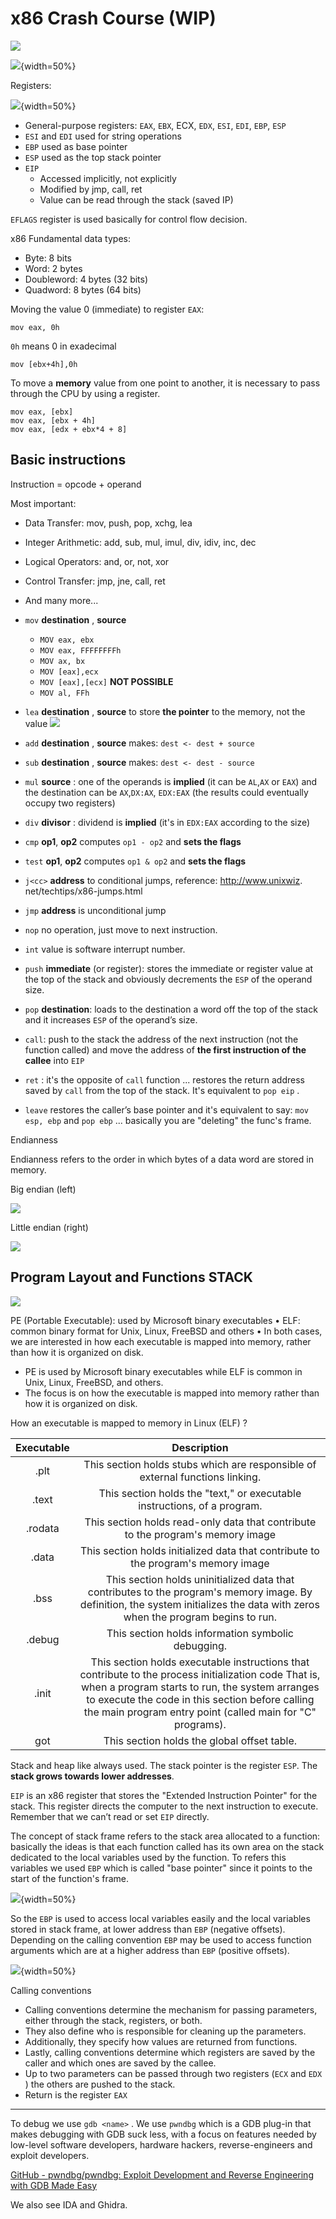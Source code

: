 
# x86 Crash Course (WIP)

![](images/a14839b73c9c876f3d5e11baa0345a2c.png) 




![](images/bc4f8a8ba41586b28cfbddc73f610ef9.png){width=50%}


Registers: 

![](images/4ec6d938e619bc648067905357ea8e23.png){width=50%}


- General-purpose registers: `EAX`, `EBX`, ECX, `EDX`, `ESI`, `EDI`, `EBP`, `ESP`
- `ESI` and `EDI` used for string operations 
- `EBP` used as base pointer 
- `ESP` used as the top stack pointer 
- `EIP` 
	- Accessed implicitly, not explicitly 
	- Modified by jmp, call, ret 
	- Value can be read through the stack (saved IP)

`EFLAGS` register is used basically for control flow decision. 


x86 Fundamental data types:

- Byte: 8 bits
- Word: 2 bytes
- Doubleword: 4 bytes (32 bits)
- Quadword: 8 bytes (64 bits)



Moving the value 0 (immediate) to register `EAX`:  

````x86
mov eax, 0h
````

`0h` means 0 in exadecimal

````x86
mov [ebx+4h],0h
````

To move a **memory** value from one point to another, it is necessary to pass through the CPU by using a register.

````x86
mov eax, [ebx]
mov eax, [ebx + 4h]
mov eax, [edx + ebx*4 + 8]
````

## Basic instructions 

Instruction = opcode + operand


Most important: 

- Data Transfer: mov, push, pop, xchg, lea
- Integer Arithmetic: add, sub, mul, imul, div, idiv, inc, dec
- Logical Operators: and, or, not, xor
- Control Transfer: jmp, jne, call, ret
- And many more...


- `mov` **destination** , **source** 
	- `MOV eax, ebx `
	- `MOV eax, FFFFFFFFh` 
	- `MOV ax, bx` 
	- `MOV [eax],ecx `
	- `MOV [eax],[ecx]` **NOT POSSIBLE**
	- `MOV al, FFh`
- `lea` **destination** , **source** to store **the pointer** to the memory, not the value
![](images/bea1dac9a4edcc63e225ed02faa5f2e1.png) 
- `add` **destination** , **source** makes: `dest <- dest + source`
- `sub` **destination** , **source** makes: `dest <- dest - source`
- `mul` **source** : one of the operands is **implied** (it can be `AL`,`AX` or `EAX`) and the destination can be `AX`,`DX:AX`, `EDX:EAX` (the results could eventually occupy two registers)
- `div` **divisor** : dividend is **implied** (it's in `EDX:EAX` according to the size)
- `cmp` **op1**, **op2** computes `op1 - op2` and **sets the flags** 
- `test` **op1**, **op2** computes `op1 & op2` and **sets the flags** 
- `j<cc>` **address** to conditional jumps, reference: http://www.unixwiz. net/techtips/x86-jumps.html
- `jmp` **address** is unconditional jump 
- `nop` no operation, just move to next instruction. 
- `int` value is software interrupt number. 
- `push` **immediate** (or register): stores the immediate or register value at the top of the stack and obviously decrements the `ESP` of the operand size.
- `pop` **destination**: loads to the destination a word off the top of the stack and it increases `ESP` of the operand’s size.
- `call`: push to the stack the address of the next instruction (not the function called) and move the address of **the first instruction of the callee** into `EIP`
- `ret` : it's the opposite of `call` function ... restores the return address saved by `call` from the top of the stack. It's equivalent to `pop eip` . 
- `leave` restores the caller’s base pointer and it's equivalent to say: `mov esp, ebp` and `pop ebp`  ... basically you are "deleting" the func's frame. 



Endianness 

Endianness refers to the order in which bytes of a data word are stored in memory.

Big endian (left)

![](images/063acf2ea053e84e29cd5e02aa0a7eee.png)


Little endian (right)


![](images/02dc3f5f2c13045ad51c35ae9cab2821.png)


## Program Layout and Functions STACK

![](images/5390c875ad29c31acc5d1d3c3f05b946.png)

PE (Portable Executable): used by Microsoft binary executables • ELF: common binary format for Unix, Linux, FreeBSD and others • In both cases, we are interested in how each executable is mapped into memory, rather than how it is organized on disk.

- PE is used by Microsoft binary executables while ELF is common in Unix, Linux, FreeBSD, and others.
- The focus is on how the executable is mapped into memory rather than how it is organized on disk.


How an executable is mapped to memory in Linux (ELF) ? 

| Executable | Description |
| :---: | :---: |
| .plt | This section holds stubs which are responsible of  external functions linking. |
| .text | This section holds the "text," or executable instructions, of a program. |
| .rodata | This section holds read-only data that contribute to  the program's memory image |
| .data | This section holds initialized data that contribute to  the program's memory image |
| .bss | This section holds uninitialized data that contributes to the program's memory image.  By definition, the system initializes the data with zeros when the program begins to run. |
| .debug | This section holds information symbolic debugging. |
| .init | This section holds executable instructions that contribute to the process initialization code  That is, when a program starts to run, the system arranges to execute the code in this  section before calling the main program entry point (called main for "C" programs). |
| got | This section holds the global offset table. |


Stack and heap like always used. The stack pointer is the register `ESP`. The **stack grows towards lower addresses**. 

`EIP` is an x86 register that stores the "Extended Instruction Pointer" for the stack. This register directs the computer to the next instruction to execute. Remember that we can’t read or set `EIP` directly. 

The concept of stack frame refers to the stack area allocated to a function: basically the ideas is that each function called has its own area on the stack dedicated to the local variables used by the function. 
To refers this variables we used `EBP` which is called "base pointer" since it points to the start of the function's frame. 
 

![](images/181cce55e9c32a7c5b6287b1bc62ba81.png){width=50%}


So the `EBP` is used to access local variables easily and the local variables stored in stack frame, at lower address than `EBP` (negative offsets). 
Depending on the calling convention `EBP` may be used to access function arguments which are at a higher address than `EBP` (positive offsets).

![](images/1b891a26de21708bfd4cca03ce913c3a.png){width=50%}

Calling conventions

- Calling conventions determine the mechanism for passing parameters, either through the stack, registers, or both.
- They also define who is responsible for cleaning up the parameters.
- Additionally, they specify how values are returned from functions.
- Lastly, calling conventions determine which registers are saved by the caller and which ones are saved by the callee.
- Up to two parameters can be passed through two registers (`ECX` and `EDX` ) the others are pushed to the stack. 
- Return is the register `EAX` 


---

To debug we use `gdb <name>` . We use `pwndbg` which is a GDB plug-in that makes debugging with GDB suck less, with a focus on features needed by low-level software developers, hardware hackers, reverse-engineers and exploit developers.

[GitHub - pwndbg/pwndbg: Exploit Development and Reverse Engineering with GDB Made Easy](https://github.com/pwndbg/pwndbg)


We also see IDA and Ghidra. 





















